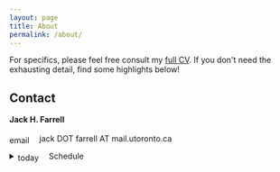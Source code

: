 ```yaml
---
layout: page
title: About
permalink: /about/
---
```

For specifics, please feel free consult my [full CV](/assets/CV.pdf). If you don't need the exhausting detail, find some highlights below!

## Contact
<span><b>Jack H. Farrell</b><br><br>
<span class="material-icons" style = "position:relative;top:0.2em">
email
</span>&emsp;jack DOT farrell AT mail.utoronto.ca
<details><summary><span class="material-icons" style = "position:relative;top:0.2em">
today
</span>&emsp;Schedule</summary>
<div style="margin-top:1em;margin-bottom:1em">
  <div style="position:relative;padding-top:75%;">
    <iframe src="https://calendar.google.com/calendar/embed?height=600&amp;wkst=1&amp;bgcolor=%23ffffff&amp;ctz=America%2FHalifax&amp;src=MnJyN2RwZGY4dm5mbnFidHFuNzlzZzg3NzRAZ3JvdXAuY2FsZW5kYXIuZ29vZ2xlLmNvbQ&amp;src=ZWdpbGM0Z21ydDIwamQ0NmE1Y29nOTN1MWNAZ3JvdXAuY2FsZW5kYXIuZ29vZ2xlLmNvbQ&amp;src=MDV2dmFlZGRwODNkMTBvaWlrOTVpbWs2cjBAZ3JvdXAuY2FsZW5kYXIuZ29vZ2xlLmNvbQ&amp;src=bm1wYmNsaDkydmYxOGpucG81Njh2b2prbmdAZ3JvdXAuY2FsZW5kYXIuZ29vZ2xlLmNvbQ&amp;src=Zm1yc2VyODFkazdvcm50bTU5aHI3aG1jOW9AZ3JvdXAuY2FsZW5kYXIuZ29vZ2xlLmNvbQ&amp;color=%23F09300&amp;color=%23039BE5&amp;color=%23B39DDB&amp;color=%233F51B5&amp;color=%237986CB&amp;title=Jack&#39;s%20Schedule&amp;showDate=1&amp;showPrint=0&amp;showCalendars=0&mode=WEEK" frameborder="0" allowfullscreen
      style="position:absolute;top:0;left:0;width:100%;height:100%;"></iframe>
  </div>
</div>
</details>
